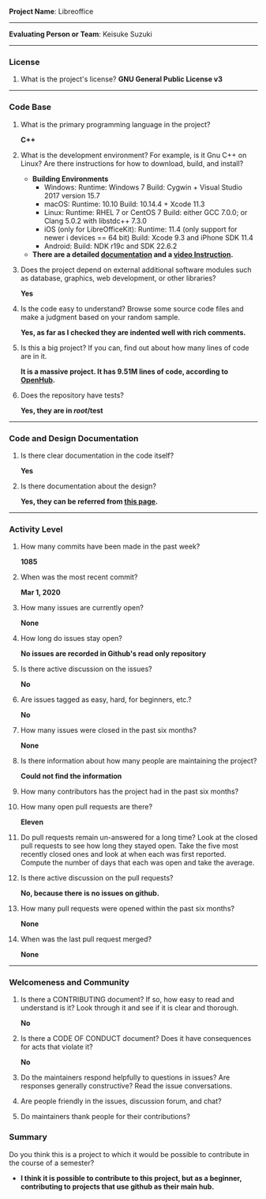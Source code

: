 **Project Name**:
Libreoffice


---

**Evaluating Person or Team**:
Keisuke Suzuki


---


### License

1. What is the project's license?
   **GNU General Public License v3**
---

### Code Base

1. What is the primary programming language in the project?

    **C++**

2. What is the development environment? For example, is it Gnu C++ on Linux? Are
   there instructions for how to download, build, and install?
   * **Building Environments**
     * Windows:
       Runtime: Windows 7
       Build: Cygwin + Visual Studio 2017 version 15.7
     * macOS:
       Runtime: 10.10
       Build: 10.14.4 + Xcode 11.3
     * Linux:
       Runtime: RHEL 7 or CentOS 7
       Build: either GCC 7.0.0; or Clang 5.0.2 with libstdc++ 7.3.0
     * iOS (only for LibreOfficeKit):
       Runtime: 11.4 (only support for newer i devices == 64 bit)
       Build: Xcode 9.3 and iPhone SDK 11.4
     * Android:
       Build: NDK r19c and SDK 22.6.2
   * **There are a detailed [documentation](https://api.libreoffice.org/) and a
     [video Instruction](http://www.youtube.com/watch?v=2gIqOOajdYQ&hd=1).**

3. Does the project depend on external additional software modules such as
   database, graphics, web development, or other libraries?

   **Yes**

4. Is the code easy to understand? Browse some source code files and make a
   judgment based on your random sample.

   **Yes, as far as I checked they are indented well with rich comments.**

5. Is this a big project? If you can, find out about how many lines of code are
   in it.

   **It is a massive project. It has 9.51M lines of code, according to
   [OpenHub](https://www.openhub.net/).**

6. Does the repository have tests?

   **Yes, they are in *root*/test**

---


### Code and Design Documentation
1. Is there clear documentation in the code itself?

   **Yes**

2. Is there documentation about the design?

   **Yes, they can be referred from
   [this page](https://wiki.documentfoundation.org/Design).**

---


### Activity Level


1. How many commits have been made in the past week?

   **1085**

2. When was the most recent commit?

   **Mar 1, 2020**

3. How many issues are currently open?

   **None**

4. How long do issues stay open?

   **No issues are recorded in Github's read only repository**

5. Is there active discussion on the issues?

   **No**

6. Are issues tagged as easy, hard, for beginners, etc.? <br>

   **No**

7. How many issues were closed in the past six months? <br>

   **None**

8. Is there information about how many people are maintaining the project? <br>

    **Could not find the information**
9. How many contributors has the project had in the past six months? <br>


10. How many open pull requests are there? <br>

    **Eleven**

11. Do pull requests remain un-answered for a long time?
 Look at the closed pull requests to see how long they stayed open.
 Take the five most recently closed ones and look at when each was first reported.
 Compute the number of days that each was open and take the average.  <br>

12. Is there active discussion on the pull requests?

    **No, because there is no issues on github.**

13. How many pull requests were opened within the past six months?

    **None**
14. When was the last  pull request  merged?

    **None**


---

### Welcomeness and Community

1. Is there a CONTRIBUTING document? If so, how easy to read and understand is
   it? Look through it and see if it is clear and thorough.

   **No**

2. Is there a CODE OF CONDUCT document? Does it have consequences for acts that
violate it?

   **No**

3. Do the maintainers respond helpfully to questions in issues? Are responses
   generally constructive? Read the issue conversations.

4. Are people friendly in the issues, discussion forum, and chat? <br>

5. Do maintainers thank people for their contributions? <br>

### Summary
Do you think  this is a project to which it would be possible to contribute in the
course of a semester?<br>
 - **I think it is possible to contribute to this project, but as a beginner,
contributing to projects that use github as their main hub.**

